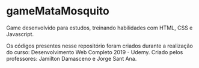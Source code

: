 # gameMataMosquito
Game desenvolvido para estudos, treinando habilidades com HTML, CSS e Javascript.

Os códigos presentes nesse repositório foram criados durante a realização do curso: Desenvolvimento Web Completo 2019 - Udemy.
Criado pelos professores: Jamilton Damasceno e Jorge Sant Ana.
